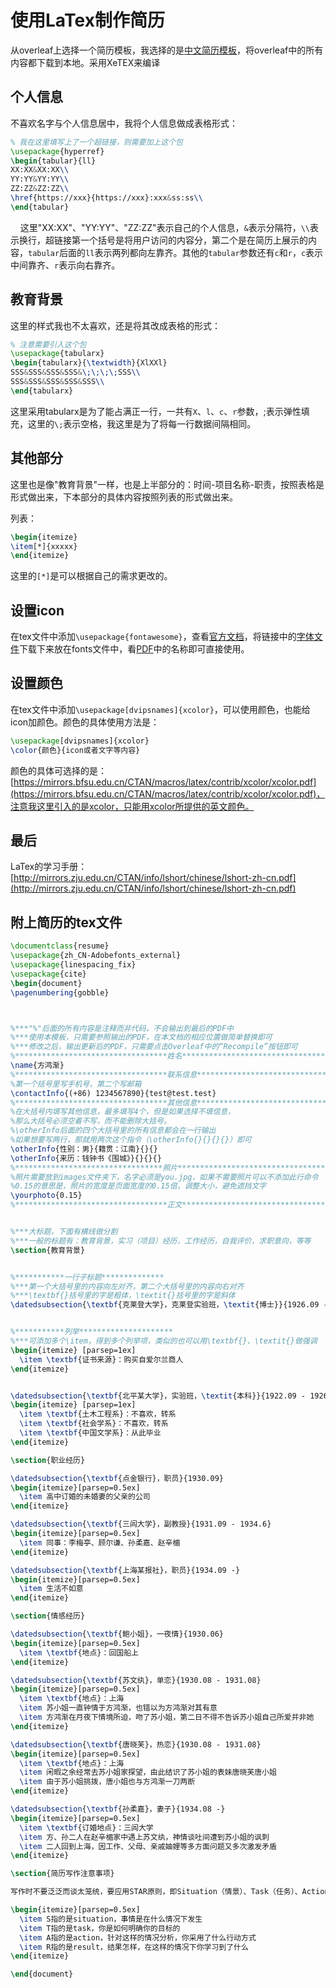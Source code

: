 # 使用LaTex制作简历

从overleaf上选择一个简历模板，我选择的是[中文简历模板](https://www.overleaf.com/latex/templates/chinese-resume-template-zhong-wen-jian-li-mo-ban/fbdypsjmgwbb)，将overleaf中的所有内容都下载到本地。采用XeTEX来编译


## 个人信息

不喜欢名字与个人信息居中，我将个人信息做成表格形式：

```latex
% 我在这里填写上了一个超链接，则需要加上这个包
\usepackage{hyperref}
\begin{tabular}{ll}
XX:XX&XX:XX\\
YY:YY&YY:YY\\
ZZ:ZZ&ZZ:ZZ\\
\href{https://xxx}{https://xxx}:xxx&ss:ss\\
\end{tabular}
```

&nbsp;&nbsp;&nbsp;&nbsp;这里"XX:XX"、"YY:YY"、"ZZ:ZZ"表示自己的个人信息，`&`表示分隔符，`\\`表示换行，超链接第一个括号是将用户访问的内容分，第二个是在简历上展示的内容，`tabular`后面的`ll`表示两列都向左靠齐。其他的`tabular`参数还有`c`和`r`，`c`表示中间靠齐、`r`表示向右靠齐。

## 教育背景

这里的样式我也不太喜欢，还是将其改成表格的形式：

```latex
% 注意需要引入这个包
\usepackage{tabularx}
\begin{tabularx}{\textwidth}{XlXXl}
SSS&SSS&SSS&SSS&\;\;\;\;SSS\\
SSS&SSS&SSS&SSS&SSS\\
\end{tabularx}
```

这里采用tabularx是为了能占满正一行，一共有`X`、`l`、`c`、`r`参数，\;表示弹性填充，这里的`\;`表示空格，我这里是为了将每一行数据间隔相同。

## 其他部分

这里也是像"教育背景"一样，也是上半部分的：时间-项目名称-职责，按照表格是形式做出来，下本部分的具体内容按照列表的形式做出来。

列表：

```latex
\begin{itemize}
\item[*]{xxxxx}
\end{itemize}
```

这里的`[*]`是可以根据自己的需求更改的。

## 设置icon

在tex文件中添加`\usepackage{fontawesome}`，查看[官方文档](https://github.com/srikanthy/faXeTeX)，将链接中的[字体文件](https://github.com/srikanthy/faXeTeX/blob/master/fontawesome.tex)下载下来放在fonts文件中，看[PDF](https://github.com/srikanthy/faXeTeX/blob/master/fontawesome.pdf)中的名称即可直接使用。

## 设置颜色

在tex文件中添加`\usepackage[dvipsnames]{xcolor}`，可以使用颜色，也能给icon加颜色。颜色的具体使用方法是：

```latex
\usepackage[dvipsnames]{xcolor}
\color{颜色}{icon或者文字等内容}
```

颜色的具体可选择的是：[https://mirrors.bfsu.edu.cn/CTAN/macros/latex/contrib/xcolor/xcolor.pdf](https://mirrors.bfsu.edu.cn/CTAN/macros/latex/contrib/xcolor/xcolor.pdf)，注意我这里引入的是xcolor，只能用xcolor所提供的英文颜色。

## 最后

LaTex的学习手册：[http://mirrors.zju.edu.cn/CTAN/info/lshort/chinese/lshort-zh-cn.pdf](http://mirrors.zju.edu.cn/CTAN/info/lshort/chinese/lshort-zh-cn.pdf)

## 附上简历的tex文件

```latex
\documentclass{resume}
\usepackage{zh_CN-Adobefonts_external} 
\usepackage{linespacing_fix}
\usepackage{cite}
\begin{document}
\pagenumbering{gobble}



%***"%"后面的所有内容是注释而非代码，不会输出到最后的PDF中
%***使用本模板，只需要参照输出的PDF，在本文档的相应位置做简单替换即可
%***修改之后，输出更新后的PDF，只需要点击Overleaf中的“Recompile”按钮即可
%**********************************姓名********************************************
\name{方鸿渐}
%**********************************联系信息****************************************
%第一个括号里写手机号，第二个写邮箱
\contactInfo{(+86) 1234567890}{test@test.test}
%**********************************其他信息****************************************
%在大括号内填写其他信息，最多填写4个，但是如果选择不填信息，
%那么大括号必须空着不写，而不能删除大括号。
%\otherInfo后面的四个大括号里的所有信息都会在一行输出
%如果想要写两行，那就用两次这个指令（\otherInfo{}{}{}{}）即可
\otherInfo{性别：男}{籍贯：江南}{}{}
\otherInfo{来历：钱钟书《围城》}{}{}{}
%*********************************照片**********************************************
%照片需要放到images文件夹下，名字必须是you.jpg，如果不需要照片可以不添加此行命令
%0.15的意思是，照片的宽度是页面宽度的0.15倍，调整大小，避免遮挡文字
\yourphoto{0.15}
%**********************************正文**********************************************


%***大标题，下面有横线做分割
%***一般的标题有：教育背景，实习（项目）经历，工作经历，自我评价，求职意向，等等
\section{教育背景}


%***********一行子标题**************
%***第一个大括号里的内容向左对齐，第二个大括号里的内容向右对齐
%***\textbf{}括号里的字是粗体，\textit{}括号里的字是斜体
\datedsubsection{\textbf{克莱登大学}，克莱登实验班，\textit{博士}}{1926.09 - 1930.06}


%***********列举*********************
%***可添加多个\item，得到多个列举项，类似的也可以用\textbf{}、\textit{}做强调
\begin{itemize} [parsep=1ex]
  \item \textbf{证书来源}：购买自爱尔兰商人
\end{itemize}


\datedsubsection{\textbf{北平某大学}，实验班，\textit{本科}}{1922.09 - 1926.06}
\begin{itemize} [parsep=1ex]
  \item \textbf{土木工程系}：不喜欢，转系
  \item \textbf{社会学系}：不喜欢，转系
  \item \textbf{中国文学系}：从此毕业
\end{itemize}

\section{职业经历}

\datedsubsection{\textbf{点金银行}，职员}{1930.09}
\begin{itemize}[parsep=0.5ex]
  \item 高中订婚的未婚妻的父亲的公司
\end{itemize}

\datedsubsection{\textbf{三闾大学}，副教授}{1931.09 - 1934.6}
\begin{itemize}[parsep=0.5ex]
  \item 同事：李梅亭、顾尔谦、孙柔嘉、赵辛楣
\end{itemize}

\datedsubsection{\textbf{上海某报社}，职员}{1934.09 -}
\begin{itemize}[parsep=0.5ex]
  \item 生活不如意
\end{itemize}

\section{情感经历}

\datedsubsection{\textbf{鲍小姐}，一夜情}{1930.06}
\begin{itemize}[parsep=0.5ex]
  \item \textbf{地点}：回国船上
\end{itemize}

\datedsubsection{\textbf{苏文纨}，单恋}{1930.08 - 1931.08}
\begin{itemize}[parsep=0.5ex]
  \item \textbf{地点}：上海
  \item 苏小姐一直钟情于方鸿渐，也错以为方鸿渐对其有意
  \item 方鸿渐在月夜下情境所迫，吻了苏小姐，第二日不得不告诉苏小姐自己所爱并非她
\end{itemize}

\datedsubsection{\textbf{唐晓芙}，热恋}{1930.08 - 1931.08}
\begin{itemize}[parsep=0.5ex]
  \item \textbf{地点}：上海
  \item 闲暇之余经常去苏小姐家探望，由此结识了苏小姐的表妹唐晓芙唐小姐
  \item 由于苏小姐挑拨，唐小姐也与方鸿渐一刀两断
\end{itemize}

\datedsubsection{\textbf{孙柔嘉}，妻子}{1934.08 -}
\begin{itemize}[parsep=0.5ex]
  \item \textbf{订婚地点}：三闾大学
  \item 方、孙二人在赵辛楣家中遇上苏文纨，神情谈吐间遭到苏小姐的讽刺
  \item 二人回到上海，因工作、父母、亲戚妯娌等多方面问题又多次激发矛盾
\end{itemize}

\section{简历写作注意事项}

写作时不要泛泛而谈太笼统，要应用STAR原则，即Situation（情景）、Task（任务）、Action（行动）和Result（结果）四个英文单词的首字母组合。

\begin{itemize}[parsep=0.5ex]
  \item S指的是situation，事情是在什么情况下发生
  \item T指的是task，你是如何明确你的目标的
  \item A指的是action，针对这样的情况分析，你采用了什么行动方式
  \item R指的是result，结果怎样，在这样的情况下你学习到了什么
\end{itemize}

\end{document}

```